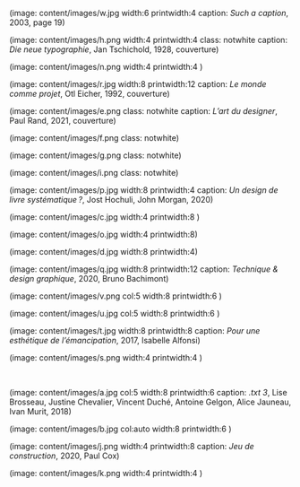 (image: content/images/w.jpg width:6 printwidth:4   caption: _Such a caption_, 2003, page 19)

(image: content/images/h.png width:4 printwidth:4  class: notwhite caption: _Die neue typographie_, Jan Tschichold, 1928, couverture)

(image: content/images/n.png width:4 printwidth:4   )

(image: content/images/r.jpg width:8 printwidth:12   caption: _Le monde comme projet_, Otl Eicher, 1992, couverture)

(image: content/images/e.png class: notwhite caption: _L’art du designer_, Paul Rand, 2021, couverture)

(image: content/images/f.png class: notwhite)

(image: content/images/g.png class: notwhite)

(image: content/images/i.png class: notwhite)

(image: content/images/p.jpg width:8 printwidth:4   caption: _Un design de livre systématique ?_, Jost Hochuli, John Morgan, 2020)

(image: content/images/c.jpg width:4 printwidth:8   )

(image: content/images/o.jpg width:4  printwidth:8)

(image: content/images/d.jpg width:8  printwidth:4)

(image: content/images/q.jpg width:8 printwidth:12 caption: _Technique & design graphique_, 2020, Bruno Bachimont)

(image: content/images/v.png col:5 width:8 printwidth:6   )

(image: content/images/u.jpg col:5 width:8 printwidth:6   )

(image: content/images/t.jpg width:8 printwidth:8   caption: _Pour une esthétique de l’émancipation_, 2017, Isabelle Alfonsi)

(image: content/images/s.png width:4 printwidth:4   )

<br class="breakpage">

(image: content/images/a.jpg col:5 width:8 printwidth:6   caption: _.txt 3_, Lise Brosseau, Justine Chevalier, Vincent Duché, Antoine Gelgon, Alice Jauneau, Ivan Murit, 2018)

(image: content/images/b.jpg col:auto width:8 printwidth:6   )

(image: content/images/j.png width:4 printwidth:8   caption: _Jeu de construction_, 2020, Paul Cox)

(image: content/images/k.png width:4 printwidth:4   )

